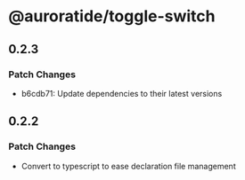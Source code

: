 # @auroratide/toggle-switch

## 0.2.3

### Patch Changes

- b6cdb71: Update dependencies to their latest versions

## 0.2.2

### Patch Changes

- Convert to typescript to ease declaration file management
